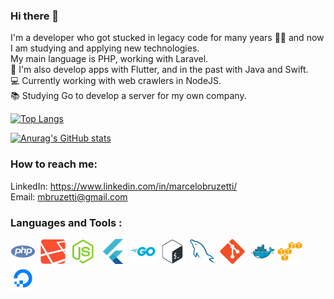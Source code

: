 ### Hi there 👋

I'm a developer who got stucked in legacy code for many years 😵‍💫 and now I am studying and applying new technologies.<br>
My main language is PHP, working with Laravel.<br>
📱 I'm also develop apps with Flutter, and in the past with Java and Swift.<br>
💻 Currently working with web crawlers in NodeJS.<br>
📚 Studying Go to develop a server for my own company.<br>

[![Top Langs](https://github-readme-stats.vercel.app/api/top-langs/?username=marcelobruzetti&layout=compact&theme=github_dark&hide_border=true)](https://github.com/anuraghazra/github-readme-stats)

[![Anurag's GitHub stats](https://github-readme-stats.vercel.app/api?username=marcelobruzetti&count_private=true&show_icons=true&theme=github_dark&hide_border=true)](https://github.com/anuraghazra/github-readme-stats)

### How to reach me:
LinkedIn: https://www.linkedin.com/in/marcelobruzetti/  
Email: mbruzetti@gmail.com

### Languages and Tools :
<div>
  <a href="http://php.net" target="_blank"><img src="https://github.com/devicons/devicon/blob/master/icons/php/php-plain.svg" title="PHP" alt="PHP" width="40" height="40"/></a>&nbsp;
  <a href="https://laravel.com" target="_blank"><img src="https://github.com/devicons/devicon/blob/master/icons/laravel/laravel-plain.svg" title="Laravel" alt="Laravel" width="40" height="40"/></a>&nbsp;
  <a href="https://nodejs.org" target="_blank"><img src="https://github.com/devicons/devicon/blob/master/icons/nodejs/nodejs-original.svg" title="NodeJS" alt="NodeJS" height="40"/></a>&nbsp;
  <a href="https://flutter.dev" target="_blank"><img src="https://github.com/devicons/devicon/blob/master/icons/flutter/flutter-original.svg" title="Flutter" alt="Flutter" width="40" height="40"/></a>&nbsp;
  <a href="https://go.dev" target="_blank"><img src="https://github.com/devicons/devicon/blob/master/icons/go/go-original-wordmark.svg" title="Go" alt="Go" width="40" height="40"/></a>&nbsp;
  <a href="https://www.gnu.org/software/bash" target="_blank"><img src="https://github.com/devicons/devicon/blob/master/icons/bash/bash-plain.svg" title="Bash" alt="Bash" width="40" height="40"/></a>&nbsp;
  <a href="https://www.mysql.com" target="_blank"><img src="https://github.com/devicons/devicon/blob/master/icons/mysql/mysql-original.svg" title="MySQL"  alt="MySQL" width="40" height="40"/></a>&nbsp;
  <a href="https://git-scm.com" target="_blank"><img src="https://github.com/devicons/devicon/blob/master/icons/git/git-original.svg" title="Git" alt="Git" width="40" height="40"/></a>&nbsp;
  <a href="https://www.docker.com" target="_blank"><img src="https://raw.githubusercontent.com/devicons/devicon/master/icons/docker/docker-original.svg" title="Docker" alt="Docker" width="40" height="40"/></a>
  <a href="https://aws.amazon.com" target="_blank"><img src="https://github.com/devicons/devicon/blob/master/icons/amazonwebservices/amazonwebservices-original.svg" title="AWS" alt="AWS" width="40" height="40"/></a>&nbsp;
  <a href="https://www.digitalocean.com" target="_blank"><img src="https://github.com/devicons/devicon/blob/master/icons/digitalocean/digitalocean-original.svg" title="Digital Ocean" alt="Digital Ocean" width="40" height="40"/></a>&nbsp;
</div>

<!--
**marcelobruzetti/marcelobruzetti** is a ✨ _special_ ✨ repository because its `README.md` (this file) appears on your GitHub profile.

Here are some ideas to get you started:

- 🔭 I’m currently working on ...
- 🌱 I’m currently learning ...
- 👯 I’m looking to collaborate on ...
- 🤔 I’m looking for help with ...
- 💬 Ask me about ...
- 📫 How to reach me: ...
- 😄 Pronouns: ...
- ⚡ Fun fact: ...
-->
